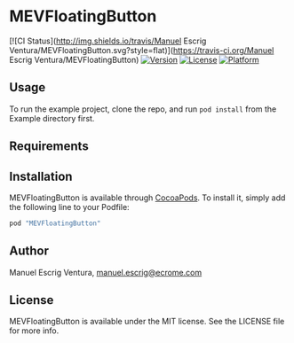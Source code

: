 # MEVFloatingButton

[![CI Status](http://img.shields.io/travis/Manuel Escrig Ventura/MEVFloatingButton.svg?style=flat)](https://travis-ci.org/Manuel Escrig Ventura/MEVFloatingButton)
[![Version](https://img.shields.io/cocoapods/v/MEVFloatingButton.svg?style=flat)](http://cocoapods.org/pods/MEVFloatingButton)
[![License](https://img.shields.io/cocoapods/l/MEVFloatingButton.svg?style=flat)](http://cocoapods.org/pods/MEVFloatingButton)
[![Platform](https://img.shields.io/cocoapods/p/MEVFloatingButton.svg?style=flat)](http://cocoapods.org/pods/MEVFloatingButton)

## Usage

To run the example project, clone the repo, and run `pod install` from the Example directory first.

## Requirements

## Installation

MEVFloatingButton is available through [CocoaPods](http://cocoapods.org). To install
it, simply add the following line to your Podfile:

```ruby
pod "MEVFloatingButton"
```

## Author

Manuel Escrig Ventura, manuel.escrig@ecrome.com

## License

MEVFloatingButton is available under the MIT license. See the LICENSE file for more info.
